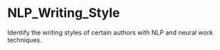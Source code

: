 # NLP_Writing_Style
Identify the writing styles of certain authors with NLP and neural work techniques.
